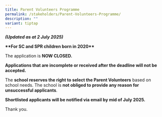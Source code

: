 ```yaml
---
title: Parent Volunteers Programme
permalink: /stakeholders/Parent-Volunteers-Programme/
description: ""
variant: tiptap
---
```

<p><strong><em>(Updated as at 2 July 2025)</em></strong>
</p>
<p><strong>**For SC&nbsp;and&nbsp;SPR&nbsp;children&nbsp;born in 2020**</strong>
</p>
<p>The application is <strong>NOW CLOSED.</strong>
</p>
<p></p>
<p><strong>Applications that are incomplete or received after the deadline will not be accepted.</strong>
</p>
<p></p>
<p>The <strong>school reserves the right to select the Parent Volunteers</strong> based
on school needs. The school is <strong>not obliged to provide any reason for unsuccessful applicants</strong>.</p>
<p></p>
<p><strong>Shortlisted applicants will be notified via email by mid of July 2025.</strong>
</p>
<p></p>
<p>Thank you.</p>
<p></p>